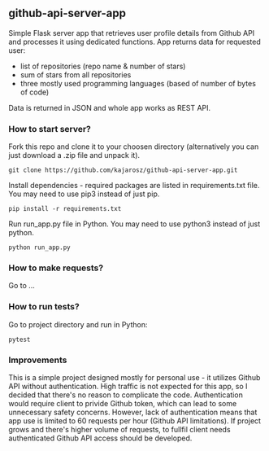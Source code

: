 ## github-api-server-app

Simple Flask server app that retrieves user profile details from Github API and processes it using dedicated functions. App returns data for requested user:
* list of repositories (repo name & number of stars)
* sum of stars from all repositories
* three mostly used programming languages (based of number of bytes of code)

Data is returned in JSON and whole app works as REST API.

### How to start server?

Fork this repo and clone it to your choosen directory (alternatively you can just download a .zip file and unpack it).
```
git clone https://github.com/kajarosz/github-api-server-app.git
```

Install dependencies - required packages are listed in requirements.txt file. You may need to use pip3 instead of just pip.
```
pip install -r requirements.txt
```

Run run_app.py file in Python. You may need to use python3 instead of just python.
```
python run_app.py
```

### How to make requests?

Go to ...

### How to run tests?

Go to project directory and run in Python:
```
pytest
```

### Improvements

This is a simple project designed mostly for personal use - it utilizes Github API without authentication. High traffic is not expected for this app, so I decided that there's no reason to complicate the code. Authentication would require client to privide Github token, which can lead to some unnecessary safety concerns. However, lack of authentication means that app use is limited to 60 requests per hour (Github API limitations). If project grows and there's higher volume of requests, to fullfil client needs authenticated Github API access should be developed. 
